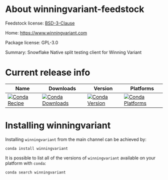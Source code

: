 About winningvariant-feedstock
=======================

Feedstock license: [BSD-3-Clause](LICENSE)

Home: https://www.winningvariant.com

Package license: GPL-3.0

Summary: Snowflake Native split testing client for Winning Variant


Current release info
====================

| Name | Downloads | Version | Platforms |
| --- | --- | --- | --- |
| [![Conda Recipe](https://img.shields.io/badge/recipe-winningvariant-green.svg)](https://anaconda.org/anaconda/winningvariant) | [![Conda Downloads](https://img.shields.io/conda/dn/anaconda/winningvariant.svg)](https://anaconda.org/anaconda/winningvariant) | [![Conda Version](https://img.shields.io/conda/vn/anaconda/winningvariant.svg)](https://anaconda.org/anaconda/winningvariant) | [![Conda Platforms](https://img.shields.io/conda/pn/anaconda/winningvariant.svg)](https://anaconda.org/anaconda/winningvariant) |

Installing winningvariant
==================

Installing `winningvariant` from the main channel can be achieved by:

```
conda install winningvariant
```

It is possible to list all of the versions of `winningvariant` available on your platform with `conda`:

```
conda search winningvariant
```